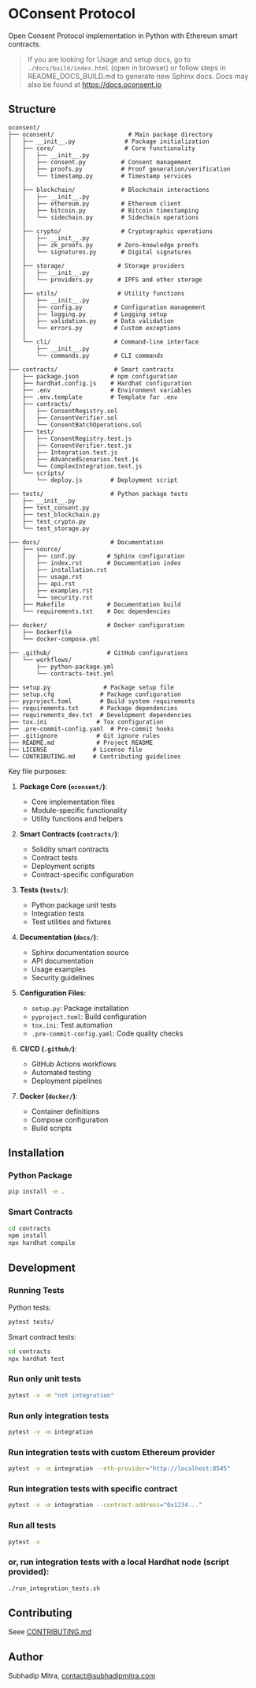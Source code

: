 # OConsent Protocol

Open Consent Protocol implementation in Python with Ethereum smart contracts.

> If you are looking for Usage and setup docs, go to `./docs/build/index.html` (open in browser) or follow steps in README_DOCS_BUILD.md to generate new Sphinx docs. Docs may also be found at https://docs.oconsent.io

## Structure

```
oconsent/
├── oconsent/                     # Main package directory
│   ├── __init__.py              # Package initialization
│   ├── core/                    # Core functionality
│   │   ├── __init__.py
│   │   ├── consent.py          # Consent management
│   │   ├── proofs.py           # Proof generation/verification
│   │   └── timestamp.py        # Timestamp services
│   │
│   ├── blockchain/             # Blockchain interactions
│   │   ├── __init__.py
│   │   ├── ethereum.py         # Ethereum client
│   │   ├── bitcoin.py          # Bitcoin timestamping
│   │   └── sidechain.py        # Sidechain operations
│   │
│   ├── crypto/                 # Cryptographic operations
│   │   ├── __init__.py
│   │   ├── zk_proofs.py       # Zero-knowledge proofs
│   │   └── signatures.py       # Digital signatures
│   │
│   ├── storage/               # Storage providers
│   │   ├── __init__.py
│   │   └── providers.py       # IPFS and other storage
│   │
│   ├── utils/                 # Utility functions
│   │   ├── __init__.py
│   │   ├── config.py         # Configuration management
│   │   ├── logging.py        # Logging setup
│   │   ├── validation.py     # Data validation
│   │   └── errors.py         # Custom exceptions
│   │
│   └── cli/                  # Command-line interface
│       ├── __init__.py
│       └── commands.py       # CLI commands
│
├── contracts/                # Smart contracts
│   ├── package.json         # npm configuration
│   ├── hardhat.config.js    # Hardhat configuration
│   ├── .env                 # Environment variables
│   ├── .env.template        # Template for .env
│   ├── contracts/
│   │   ├── ConsentRegistry.sol
│   │   ├── ConsentVerifier.sol
│   │   └── ConsentBatchOperations.sol
│   ├── test/
│   │   ├── ConsentRegistry.test.js
│   │   ├── ConsentVerifier.test.js
│   │   ├── Integration.test.js
│   │   ├── AdvancedScenarios.test.js
│   │   └── ComplexIntegration.test.js
│   └── scripts/
│       └── deploy.js        # Deployment script
│
├── tests/                   # Python package tests
│   ├── __init__.py
│   ├── test_consent.py
│   ├── test_blockchain.py
│   ├── test_crypto.py
│   └── test_storage.py
│
├── docs/                    # Documentation
│   ├── source/
│   │   ├── conf.py         # Sphinx configuration
│   │   ├── index.rst       # Documentation index
│   │   ├── installation.rst
│   │   ├── usage.rst
│   │   ├── api.rst
│   │   ├── examples.rst
│   │   └── security.rst
│   ├── Makefile            # Documentation build
│   └── requirements.txt    # Doc dependencies
│
├── docker/                 # Docker configuration
│   ├── Dockerfile
│   └── docker-compose.yml
│
├── .github/                # GitHub configurations
│   └── workflows/
│       ├── python-package.yml
│       └── contracts-test.yml
│
├── setup.py               # Package setup file
├── setup.cfg             # Package configuration
├── pyproject.toml        # Build system requirements
├── requirements.txt      # Package dependencies
├── requirements_dev.txt  # Development dependencies
├── tox.ini              # Tox configuration
├── .pre-commit-config.yaml  # Pre-commit hooks
├── .gitignore           # Git ignore rules
├── README.md            # Project README
├── LICENSE             # License file
└── CONTRIBUTING.md     # Contributing guidelines
```

Key file purposes:

1. **Package Core (`oconsent/`)**:
   - Core implementation files
   - Module-specific functionality
   - Utility functions and helpers

2. **Smart Contracts (`contracts/`)**:
   - Solidity smart contracts
   - Contract tests
   - Deployment scripts
   - Contract-specific configuration

3. **Tests (`tests/`)**:
   - Python package unit tests
   - Integration tests
   - Test utilities and fixtures

4. **Documentation (`docs/`)**:
   - Sphinx documentation source
   - API documentation
   - Usage examples
   - Security guidelines

5. **Configuration Files**:
   - `setup.py`: Package installation
   - `pyproject.toml`: Build configuration
   - `tox.ini`: Test automation
   - `.pre-commit-config.yaml`: Code quality checks

6. **CI/CD (`.github/`)**:
   - GitHub Actions workflows
   - Automated testing
   - Deployment pipelines

7. **Docker (`docker/`)**:
   - Container definitions
   - Compose configuration
   - Build scripts




## Installation

### Python Package
```bash
pip install -e .
```

### Smart Contracts
```bash
cd contracts
npm install
npx hardhat compile
```

## Development

### Running Tests
Python tests:
```bash
pytest tests/
```

Smart contract tests:
```bash
cd contracts
npx hardhat test
```

### Run only unit tests
```bash
pytest -v -m "not integration"
```

### Run only integration tests
```bash
pytest -v -m integration
```

### Run integration tests with custom Ethereum provider
```bash
pytest -v -m integration --eth-provider="http://localhost:8545"
```


### Run integration tests with specific contract
```bash
pytest -v -m integration --contract-address="0x1234..."
```


### Run all tests
```bash
pytest -v
```

### or, run integration tests with a local Hardhat node (script provided):

```bash
./run_integration_tests.sh
```

## Contributing
Seee [CONTRIBUTING.md](./CONTRIBUTING.md)

## Author
Subhadip Mitra, contact@subhadipmitra.com